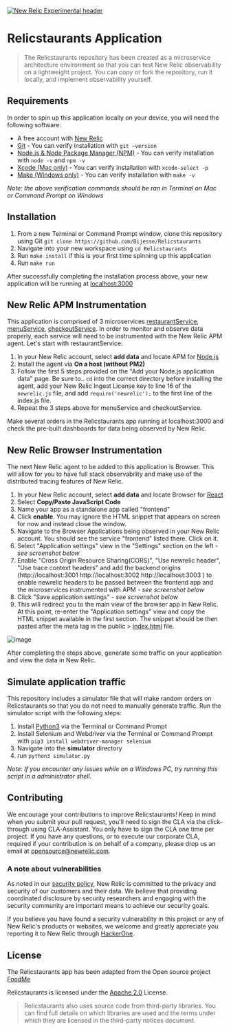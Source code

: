 [![New Relic Experimental header](https://github.com/newrelic/opensource-website/raw/master/src/images/categories/Experimental.png)](https://opensource.newrelic.com/oss-category/#new-relic-experimental)

# Relicstaurants Application

> The Relicstaurants repository has been created as a microservice architecture environment so that you can test New Relic observability on a lightweight project. You can copy or fork the repository, run it locally, and implement observability yourself. 

## Requirements
In order to spin up this application locally on your device, you will need the following software:  

* A free account with [New Relic](https://newrelic.com)
* [Git](https://github.com/git-guides/install-git) - You can verify installation with `git –version`
* [Node.js & Node Package Manager (NPM)](https://docs.npmjs.com/downloading-and-installing-node-js-and-npm) - You can verify installation with `node -v` and `npm -v`
* [Xcode (Mac only)](https://developer.apple.com/xcode/) - You can verify installation with `xcode-select -p`
* [Make (Windows only)](https://linuxhint.com/run-makefile-windows/) - You can verify installation with `make -v`

*Note: the above verification commands should be ran in Terminal on Mac or Command Prompt on Windows*
## Installation
1. From a new Terminal or Command Prompt window, clone this repository using Git `git clone https://github.com/Bijesse/Relicstaurants`
2. Navigate into your new workspace using `cd Relicstaurants`
3. Run `make install` if this is your first time spinning up this application
4. Run `make run`

After successfully completing the installation process above, your new application will be running at [localhost:3000](http://localhost:3000/) 


## New Relic APM Instrumentation
This application is comprised of 3 microservices [restaurantService](restaurantService/newrelic.js), [menuService](menuService/newrelic.js), [checkoutService](checkoutService/newrelic.js). In order to monitor and observe data properly, each service will need to be instrumented with the New Relic APM agent. Let's start with restaurantService:

1. In your New Relic account, select **add data** and locate APM for [Node.js](https://one.newrelic.com/marketplace?account=3617221&duration=1800000&state=8e76f453-269a-ac05-0db9-431a2e82ad73)
2. Install the agent via **On a host (without PM2)**
3. Follow the first 5 steps provided on the "Add your Node.js application data" page. Be sure to.. `cd` into the correct directory before installing the agent, add your New Relic Ingest License key to line 16 of the `newrelic.js` file, and add `require('newrelic');` to the first line of the index.js file.
4. Repeat the 3 steps above for menuService and checkoutService.

Make several orders in the Relicstaurants app running at localhost:3000 and check the pre-built dashboards for data being observed by New Relic.

## New Relic Browser Instrumentation
The next New Relic agent to be added to this application is Browser. This will allow for you to have full stack observability and make use of the distributed tracing features of New Relic.

1. In your New Relic account, select **add data** and locate Browser for [React](https://one.newrelic.com/marketplace?account=3617221&duration=1800000&state=37da579a-b782-d2fb-6656-35acd0b868d0)
2. Select **Copy/Paste JavaScript Code**
3. Name your app as a standalone app called "frontend"
4. Click **enable**. You may ignore the HTML snippet that appears on screen for now and instead close the window. 
5. Navigate to the Browser Applications being observed in your New Relic account. You should see the service "frontend" listed there. Click on it.
6. Select "Application settings" view in the "Settings" section on the left *- see screenshot below*
7. Enable "Cross Origin Resource Sharing(CORS)", "Use newrelic header", "Use trace context headers" and add the backend origins (http://localhost:3001 http://localhost:3002 http://localhost:3003 ) to enable newrelic headers to be passed between the frontend app and the microservices instrumented with APM *- see screenshot below*
8. Click "Save application settings" *- see screenshot below*
9. This will redirect you to the main view of the browser app in New Relic. At this point, re-enter the "Application settings" view and copy the HTML snippet available in the first section. The snippet should be then pasted after the meta tag in the public > [index.html](public/index.html) file. 

 ![image](readmeData/browserAppSettings.png)

After completing the steps above, generate some traffic on your application and view the data in New Relic.

## Simulate application traffic
This repository includes a simulator file that will make random orders on Relicstaurants so that you do not need to manually generate traffic. Run the simulator  script with the following steps:

1. Install [Python3](https://www.python.org/downloads/) via the Terminal or Command Prompt
2. Install Selenium and Webdriver via the Terminal or Command Prompt with `pip3 install webdriver-manager selenium`
3. Navigate into the **simulator** directory
4. run `python3 simulator.py`

*Note: If you encounter any issues while on a Windows PC, try running this script in a administrator shell.* 

## Contributing

We encourage your contributions to improve Relicstaurants! Keep in mind when you submit your pull request, you'll need to sign the CLA via the click-through using CLA-Assistant. You only have to sign the CLA one time per project.
If you have any questions, or to execute our corporate CLA, required if your contribution is on behalf of a company, please drop us an email at opensource@newrelic.com.

### **A note about vulnerabilities**

As noted in our [security policy](../../security/policy), New Relic is committed to the privacy and security of our customers and their data. We believe that providing coordinated disclosure by security researchers and engaging with the security community are important means to achieve our security goals.

If you believe you have found a security vulnerability in this project or any of New Relic's products or websites, we welcome and greatly appreciate you reporting it to New Relic through [HackerOne](https://hackerone.com/newrelic).

## License

The Relicstaurants app has been adapted from the Open source project [FoodMe](https://github.com/IgorMinar/foodme) 


Relicstaurants is licensed under the [Apache 2.0](http://apache.org/licenses/LICENSE-2.0.txt) License.

> Relicstaurants also uses source code from third-party libraries. You can find full details on which libraries are used and the terms under which they are licensed in the third-party notices document.
